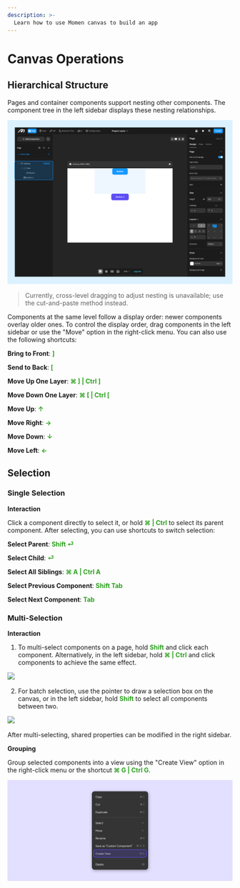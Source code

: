 ```yaml
---
description: >-
  Learn how to use Momen canvas to build an app
---
```

# Canvas Operations

## Hierarchical Structure
Pages and container components support nesting other components. The component tree in the left sidebar displays these nesting relationships.

![](../.gitbook/assets/design/select_and_display_.png)

> Currently, cross-level dragging to adjust nesting is unavailable; use the cut-and-paste method instead.

Components at the same level follow a display order: newer components overlay older ones. To control the display order, drag components in the left sidebar or use the "Move" option in the right-click menu. You can also use the following shortcuts:

**Bring to Front**: <font color="#2EA120">**]**</font>

**Send to Back**: <font color="#2EA120">**[**</font>

**Move Up One Layer**: <font color="#2EA120">**⌘ ] | Ctrl ]**</font>

**Move Down One Layer**: <font color="#2EA120">**⌘ [ | Ctrl [**</font>

**Move Up**: <font color="#2EA120">**↑**</font>

**Move Right**: <font color="#2EA120">**→**</font>

**Move Down**: <font color="#2EA120">**↓**</font>

**Move Left**: <font color="#2EA120">**←**</font>

## Selection

### Single Selection

**Interaction**

Click a component directly to select it, or hold <font color="#2EA120">**⌘ | Ctrl**</font> to select its parent component. After selecting, you can use shortcuts to switch selection:

**Select Parent**: <font color="#2EA120">**Shift ⏎**</font>

**Select Child**: <font color="#2EA120">**⏎**</font>

**Select All Siblings**: <font color="#2EA120">**⌘ A | Ctrl A**</font>

**Select Previous Component**: <font color="#2EA120">**Shift Tab**</font>

**Select Next Component**: <font color="#2EA120">**Tab**</font>

### Multi-Selection

**Interaction**

1. To multi-select components on a page, hold <font color="#2EA120">**Shift**</font> and click each component. Alternatively, in the left sidebar, hold <font color="#2EA120">**⌘ | Ctrl**</font> and click components to achieve the same effect.  

![](../.gitbook/assets/design/multi-select_1.gif)

2. For batch selection, use the pointer to draw a selection box on the canvas, or in the left sidebar, hold <font color="#2EA120">**Shift**</font> to select all components between two.  

![](../.gitbook/assets/design/Multi-select_2.gif)

After multi-selecting, shared properties can be modified in the right sidebar.

**Grouping**

Group selected components into a view using the "Create View" option in the right-click menu or the shortcut <font color="#2EA120">**⌘ G | Ctrl G**</font>.

![](../.gitbook/assets/design/select_and_display_-1.png)